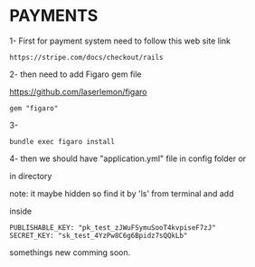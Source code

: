# PAYMENTS

1- First for payment system need to follow this web site link

```
https://stripe.com/docs/checkout/rails

```
2- then need to add Figaro gem file

https://github.com/laserlemon/figaro

```
gem "figaro"

```
3-

```
bundle exec figaro install

```

4- then we should have "application.yml" file in config folder or

in directory

note: it maybe hidden so find it by 'ls' from terminal and add

inside

```
PUBLISHABLE_KEY: "pk_test_zJWuFSymuSooT4kvpiseF7zJ"
SECRET_KEY: "sk_test_4YzPw8C6g6Bpidz7sQQkLb"

```

somethings new comming soon.
